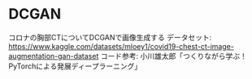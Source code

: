 # DCGAN
コロナの胸部CTについてDCGANで画像生成する
データセット: https://www.kaggle.com/datasets/mloey1/covid19-chest-ct-image-augmentation-gan-dataset
コード参考: 小川雄太郎「つくりながら学ぶ！PyTorchによる発展ディープラーニング」
